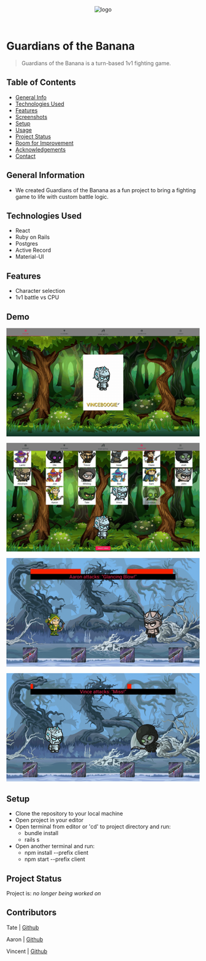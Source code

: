<p align="center"><img src="client/src/assets/guardians-logo.png" alt="logo" width="750px" margin="auto"></p>

<br />

# Guardians of the Banana

> Guardians of the Banana is a turn-based 1v1 fighting game.

## Table of Contents

- [General Info](#general-information)
- [Technologies Used](#technologies-used)
- [Features](#features)
- [Screenshots](#screenshots)
- [Setup](#setup)
- [Usage](#usage)
- [Project Status](#project-status)
- [Room for Improvement](#room-for-improvement)
- [Acknowledgements](#acknowledgements)
- [Contact](#contact)
<!-- * [License](#license) -->

## General Information

- We created Guardians of the Banana as a fun project to bring a fighting game to life with custom battle logic.
<!-- You don't have to answer all the questions - just the ones relevant to your project. -->

## Technologies Used

- React
- Ruby on Rails
- Postgres
- Active Record
- Material-UI

## Features

- Character selection
- 1v1 battle vs CPU

## Demo

<p align="center"><img src="client/src/assets/screengif1.gif" alt="logo" margin="auto"></p>

<p align="center"><img src="client/src/assets/screengif2.gif" alt="logo" margin="auto"></p>

<p align="center"><img src="client/src/assets/screengif3.gif" alt="logo" margin="auto"></p>

<p align="center"><img src="client/src/assets/screengif4.gif" alt="logo" margin="auto"></p>

<!-- If you have screenshots you'd like to share, include them here. -->

## Setup

- Clone the repository to your local machine
- Open project in your editor
- Open terminal from editor or 'cd' to project directory and run:
  - bundle install
  - rails s
- Open another terminal and run:
  - npm install --prefix client
  - npm start --prefix client

## Project Status

Project is: _no longer being worked on_

## Contributors

Tate | [Github](https://github.com/tjray-dev)

Aaron | [Github](https://github.com/AaronDski)

Vincent | [Github](https://github.com/vincentbaylon)

<!-- Optional -->
<!-- ## License -->
<!-- This project is open source and available under the [... License](). -->

<!-- You don't have to include all sections - just the one's relevant to your project -->
